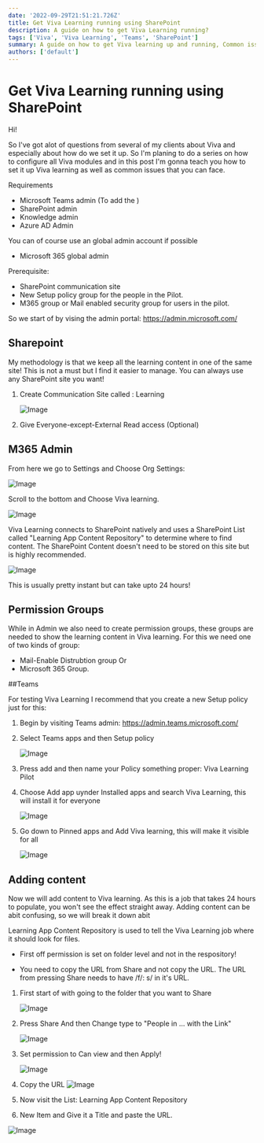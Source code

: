 ```yaml
---
date: '2022-09-29T21:51:21.726Z'
title: Get Viva Learning running using SharePoint
description: A guide on how to get Viva Learning running?
tags: ['Viva', 'Viva Learning', 'Teams', 'SharePoint']
summary: A guide on how to get Viva learning up and running, Common issues you can face and how to solve them
authors: ['default']
---
```


# Get Viva Learning running using SharePoint

Hi!

So I've got alot of questions from several of my clients about Viva and especially about how do we set it up.
So I'm planing to do a series on how to configure all Viva modules and in this post I'm gonna teach you how to set it up Viva learning as well as common issues that you can face.

Requirements

- Microsoft Teams admin (To add the )
- SharePoint admin
- Knowledge admin
- Azure AD Admin

You can of course use an global admin account if possible

- Microsoft 365 global admin

Prerequisite:

- SharePoint communication site
- New Setup policy group for the people in the Pilot.
- M365 group or Mail enabled security group for users in the pilot.

So we start of by vising the admin portal:
https://admin.microsoft.com/

## Sharepoint

My methodology is that we keep all the learning content in one of the same site! This is not a must but I find it easier to manage. You can always use any SharePoint site you want!

1. Create Communication Site called : Learning

   ![Image](/static/images/assets/Vivalearning20220929/picture2.png)

2. Give Everyone-except-External Read access (Optional)

## M365 Admin

From here we go to Settings and Choose Org Settings:

![Image](/static/images/assets/Vivalearning20220929/screenshot-2022-10-15-125322.png)

Scroll to the bottom and Choose Viva learning.

![Image](/static/images/assets/Vivalearning20220929/screenshot-2022-10-15-125400.png)

Viva Learning connects to SharePoint natively and uses a SharePoint List called "Learning App Content Repository" to determine where to find content. The SharePoint Content doesn't need to be stored on this site but is highly recommended.

![Image](/static/images/assets/Vivalearning20220929/screenshot-2022-10-15-125424.png)

This is usually pretty instant but can take upto 24 hours!

## Permission Groups

While in Admin we also need to create permission groups, these groups are needed to show the learning content in Viva learning.
For this we need one of two kinds of group:

- Mail-Enable Distrubtion group
  Or
- Microsoft 365 Group.

##Teams

For testing Viva Learning I recommend that you create a new Setup policy just for this:

1. Begin by visiting Teams admin: https://admin.teams.microsoft.com/
2. Select Teams apps and then Setup policy

   ![Image](/static/images/assets/Vivalearning20220929/picture4.png)

3. Press add and then name your Policy something proper: Viva Learning Pilot
4. Choose Add app uynder Installed apps and search Viva Learning, this will install it for everyone

   ![Image](/static/images/assets/Vivalearning20220929/picture5.png)

5. Go down to Pinned apps and Add Viva learning, this will make it visible for all

   ![Image](/static/images/assets/Vivalearning20220929/picture6.png)

## Adding content

Now we will add content to Viva learning. As this is a job that takes 24 hours to populate, you won't see the effect straight away. Adding content can be abit confusing, so we will break it down abit

Learning App Content Repository is used to tell the Viva Learning job where it should look for files.

- First off permission is set on folder level and not in the respository!

- You need to copy the URL from Share and not copy the URL. The URL from pressing Share needs to have /f/: s/ in it's URL.

1. First start of with going to the folder that you want to Share

   ![Image](/static/images/assets/Vivalearning20220929/screenshot-2022-10-16-145438.png)

2. Press Share And then Change type to "People in ... with the Link"

   ![Image](/static/images/assets/Vivalearning20220929/screenshot-2022-10-16-145451.png)

3. Set permission to Can view and then Apply!

   ![Image](/static/images/assets/Vivalearning20220929/screenshot-2022-10-16-145450.png)

4. Copy the URL
   ![Image](/static/images/assets/Vivalearning20220929/screenshot-2022-10-16-145517.png)

5. Now visit the List: Learning App Content Repository

6. New Item and Give it a Title and paste the URL.

![Image](/static/images/assets/Vivalearning20220929/picture1.png)
